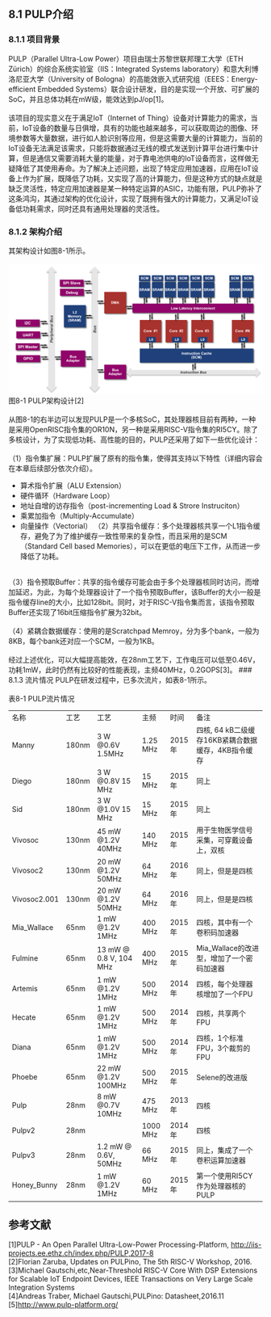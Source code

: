 ﻿## 8.1 PULP介绍
### 8.1.1 项目背景
PULP（Parallel Ultra-Low Power）项目由瑞士苏黎世联邦理工大学（ETH Zürich）的综合系统实验室（IIS：Integrated Systems laboratory）和意大利博洛尼亚大学（University of Bologna）的高能效嵌入式研究组（EEES：Energy-efficient Embedded Systems）联合设计研发，目的是实现一个开放、可扩展的SoC，并且总体功耗在mW级，能效达到pJ/op[1]。</br>
</br>
该项目的现实意义在于满足IoT（Internet of Thing）设备对计算能力的需求，当前，IoT设备的数量与日俱增，具有的功能也越来越多，可以获取周边的图像、环境参数等大量数据，进行如人脸识别等应用，但是这需要大量的计算能力，当前的IoT设备无法满足该需求，只能将数据通过无线的模式发送到计算平台进行集中计算，但是通信又需要消耗大量的能量，对于靠电池供电的IoT设备而言，这样做无疑降低了其使用寿命。为了解决上述问题，出现了特定应用加速器，应用在IoT设备上作为扩展，既降低了功耗，又实现了高的计算能力，但是这种方式的缺点就是缺乏灵活性，特定应用加速器是某一种特定运算的ASIC，功能有限，PULP弥补了这条鸿沟，其通过架构的优化设计，实现了既拥有强大的计算能力，又满足IoT设备低功耗需求，同时还具有通用处理器的灵活性。
### 8.1.2 架构介绍
其架构设计如图8-1所示。</br>
</br>
![](assets/PULP_Arch.png)</br>
图8-1 PULP架构设计[2]</br></br>
从图8-1的右半边可以发现PULP是一个多核SoC，其处理器核目前有两种，一种是采用OpenRISC指令集的OR10N，另一种是采用RISC-V指令集的RI5CY。除了多核设计，为了实现低功耗、高性能的目的，PULP还采用了如下一些优化设计：</br></br>
（1）指令集扩展：PULP扩展了原有的指令集，使得其支持以下特性（详细内容会在本章后续部分依次介绍）。</br>
* 算术指令扩展（ALU Extension）
* 硬件循环（Hardware Loop）
* 地址自增的访存指令（post-incrementing Load & Strore Instruciton）
* 乘累加指令（Multiply-Accumulate）
* 向量操作（Vectorial）
（2）共享指令缓存：多个处理器核共享一个L1指令缓存，避免了为了维护缓存一致性带来的复杂性，而且采用的是SCM（Standard Cell based Memories），可以在更低的电压下工作，从而进一步降低了功耗。</br>
</br>
（3）指令预取Buffer：共享的指令缓存可能会由于多个处理器核同时访问，而增加延迟，为此，为每个处理器设计了一个指令预取Buffer，该Buffer的大小一般是指令缓存line的大小，比如128bit。同时，对于RISC-V指令集而言，该指令预取Buffer还实现了16bit压缩指令扩展为32bit。</br></br>
（4）紧耦合数据缓存：使用的是Scratchpad Memroy，分为多个bank，一般为8KB，每个bank还对应一个SCM，一般为1KB。</br></br>
经过上述优化，可以大幅提高能效，在28nm工艺下，工作电压可以低至0.46V，功耗1mW，此时仍然有比较好的性能表现，主频40MHz，0.2GOPS[3]。
### 8.1.3 流片情况
PULP在研发过程中，已多次流片，如表8-1所示。</br></br>
表8-1 PULP流片情况<br>
<table>
<tr>
	<td>名称</td>
	<td>工艺</td>
	<td>工艺</td>
	<td>主频</td>
	<td>时间</td>
	<td>备注</td>	
</tr>
<tr>
	<td>Manny</td>
	<td>180nm</td>
	<td>3 W @0.6V 1.5MHz</td>
	<td>1.25 MHz</td>
	<td>2015年</td>
	<td>四核, 64 kB二级缓存16KB紧耦合数据缓存，4KB指令缓存</td>	
</tr>
<tr>
	<td>Diego</td>
	<td>180nm</td>
	<td>3 W @0.8V 15 MHz</td>
	<td>15 MHz</td>
	<td>2015年</td>
	<td>同上</td>	
</tr>
<tr>
	<td>Sid</td>
	<td>180nm</td>
	<td>3 W @1.0V 15 MHz</td>
	<td>15 MHz</td>
	<td>2015年</td>
	<td>同上</td>	
</tr>
<tr>
	<td>Vivosoc</td>
	<td>130nm</td>
	<td>45 mW @1.2V 40MHz</td>
	<td>140 MHz</td>
	<td>2015年</td>
	<td>用于生物医学信号采集，可穿戴设备上，双核</td>	
</tr>
<tr>
	<td>Vivosoc2</td>
	<td>130nm</td>
	<td>20 mW @1.2V 50MHz</td>
	<td>64 MHz</td>
	<td>2016年</td>
	<td>同上，但是是四核</td>	
</tr>
<tr>
	<td>Vivosoc2.001</td>
	<td>130nm</td>
	<td>20 mW @1.2V 50MHz</td>
	<td>64 MHz</td>
	<td>2016年</td>
	<td>同上，但是是四核</td>	
</tr>
<tr>
	<td>Mia_Wallace</td>
	<td>65nm</td>
	<td>1 mW @1.2V 1MHz</td>
	<td>400 MHz</td>
	<td>2015年</td>
	<td>四核，其中有一个卷积码加速器</td>	
</tr>
<tr>
	<td>Fulmine</td>
	<td>65nm</td>
	<td>13 mW @ 0.8 V, 104 MHz</td>
	<td>400 MHz</td>
	<td>2015年</td>
	<td>Mia_Wallace的改进型，增加了一个密码加速器</td>	
</tr>
<tr>
	<td>Artemis</td>
	<td>65nm</td>
	<td>1 mW @1.2V 1MHz</td>
	<td>500 MHz</td>
	<td>2014年</td>
	<td>四核，每个处理器核增加了一个FPU</td>	
</tr>
<tr>
	<td>Hecate</td>
	<td>65nm</td>
	<td>1 mW @1.2V 1MHz</td>
	<td>500 MHz</td>
	<td>2014年</td>
	<td>四核，共享两个FPU</td>	
</tr>
<tr>
	<td>Diana</td>
	<td>65nm</td>
	<td>1 mW @1.2V 1MHz</td>
	<td>500 MHz</td>
	<td>2014年</td>
	<td>四核，1个标准FPU，3个裁剪的FPU</td>	
</tr>
<tr>
	<td>Phoebe</td>
	<td>65nm</td>
	<td>22 mW @1.2V 100MHz</td>
	<td>500 MHz</td>
	<td>2015年</td>
	<td>Selene的改进版</td>	
</tr>
<tr>
	<td>Pulp</td>
	<td>28nm</td>
	<td>8 mW @0.7V 10MHz</td>
	<td>475 MHz</td>
	<td>2013年</td>
	<td>四核</td>	
</tr>
<tr>
	<td>Pulpv2</td>
	<td>28nm</td>
	<td></td>
	<td>1000 MHz</td>
	<td>2014年</td>
	<td>四核</td>	
</tr>
<tr>
	<td>Pulpv3</td>
	<td>28nm</td>
	<td>1.2 mW @ 0.6V, 50MHz</td>
	<td>66 MHz</td>
	<td>2015年</td>
	<td>同上，集成了一个卷积运算加速器</td>	
</tr>
<tr>
	<td>Honey_Bunny</td>
	<td>28nm</td>
	<td>1 mW @1.2V 1MHz</td>
	<td>60 MHz</td>
	<td>2015年</td>
	<td>第一个使用RI5CY作为处理器核的PULP</td>	
</tr>
</table>

## 参考文献
[1]PULP - An Open Parallel Ultra-Low-Power Processing-Platform, http://iis-projects.ee.ethz.ch/index.php/PULP,2017-8</br>
[2]Florian Zaruba, Updates on PULPino, The 5th RISC-V Workshop, 2016.</br>
[3]Michael Gautschi,etc,Near-Threshold RISC-V Core With DSP Extensions for Scalable IoT Endpoint Devices, IEEE Transactions on Very Large Scale Integration Systems</br>
[4]Andreas Traber, Michael Gautschi,PULPino: Datasheet,2016.11</br>
[5]http://www.pulp-platform.org/</br>